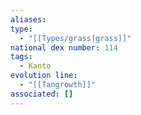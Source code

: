 ```yaml
---
aliases: 
type:
  - "[[Types/grass|grass]]"
national dex number: 114
tags:
  - Kanto
evolution line:
  - "[[Tangrowth]]"
associated: []
---
```

